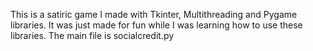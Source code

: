 This is a satiric game I made with Tkinter, Multithreading and Pygame libraries.
It was just made for fun while I was learning how to use these libraries.
The main file is socialcredit.py
